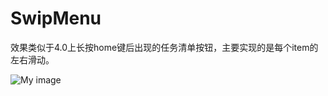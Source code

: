 SwipMenu
========

效果类似于4.0上长按home键后出现的任务清单按钮，主要实现的是每个item的左右滑动。


![My image](https://raw.github.com/muyiou/SwipMenu/master/desc.png)

